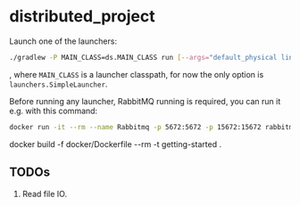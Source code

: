 # distributed_project

Launch one of the launchers:

```bash
./gradlew -P MAIN_CLASS=ds.MAIN_CLASS run [--args="default_physical line_virtual"]
```
, where `MAIN_CLASS` is a launcher classpath, for now the only option is `launchers.SimpleLauncher`.

Before running any launcher, RabbitMQ running is required, you can run it e.g. with this command:

```bash
docker run -it --rm --name Rabbitmq -p 5672:5672 -p 15672:15672 rabbitmq:3.11-management
```

docker build -f docker/Dockerfile --rm -t getting-started .

## TODOs

1. Read file IO.
